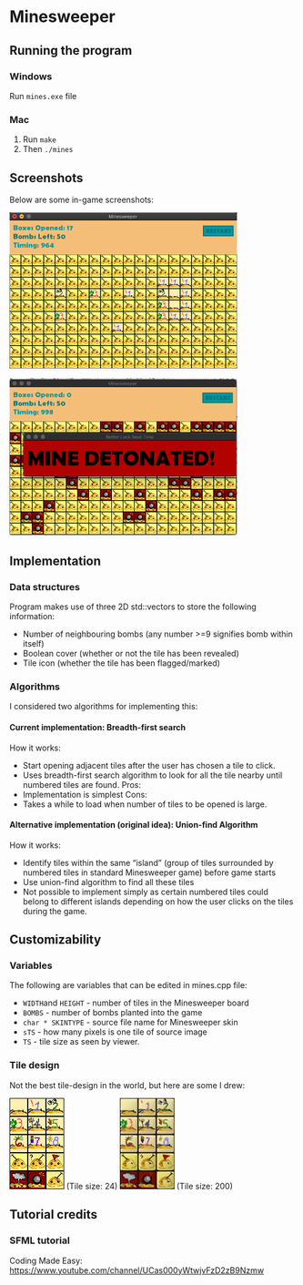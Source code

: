 # Minesweeper


## Running the program

### Windows
  Run `mines.exe` file

### Mac

  1. Run `make` 
  2. Then `./mines`

## Screenshots

Below are some in-game screenshots:

<img src="/screenshots/start.png" width="400px"></img>

<img src="/screenshots/detonate.png" width="400px"></img>

## Implementation

### Data structures
Program makes use of three 2D std::vectors to store the following information:
 * Number of neighbouring bombs (any number >=9 signifies bomb within itself) 
 * Boolean cover (whether or not the tile has been revealed)
 * Tile icon (whether the tile has been flagged/marked)

### Algorithms

I considered two algorithms for implementing this:
#### Current implementation: Breadth-first search
How it works:
 * Start opening adjacent tiles after the user has chosen a tile to click.
 * Uses breadth-first search algorithm to look for all the tile nearby until numbered tiles are found.
Pros:
 * Implementation is simplest
Cons:
 * Takes a while to load when number of tiles to be opened is large.

#### Alternative implementation (original idea): Union-find Algorithm
How it works:
 * Identify tiles within the same “island” (group of tiles surrounded by numbered tiles in standard Minesweeper game) before game starts
 * Use union-find algorithm to find all these tiles
 * Not possible to implement simply as certain numbered tiles could belong to different islands depending on how the user clicks on the tiles during the game.
 


## Customizability

### Variables

The following are variables that can be edited in mines.cpp file:
 * `WIDTH`and `HEIGHT` - number of tiles in the Minesweeper board 
 * `BOMBS` - number of bombs planted into the game
 * `char * SKINTYPE` - source file name for Minesweeper skin
 * `sTS` - how many pixels is one tile of source image
 * `TS` - tile size as seen by viewer.

### Tile design

Not the best tile-design in the world, but here are some I drew:

![alt text](/minesweeper2.bmp) (Tile size: 24)
<img src="minesweeper.bmp" width="96px"></img> (Tile size: 200)
 
## Tutorial credits

### SFML tutorial
Coding Made Easy: https://www.youtube.com/channel/UCas000yWtwjvFzD2zB9Nzmw
